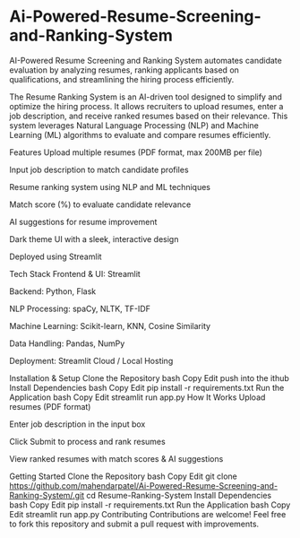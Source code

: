# Ai-Powered-Resume-Screening-and-Ranking-System
AI-Powered Resume Screening and Ranking System automates candidate evaluation by analyzing resumes, ranking applicants based on qualifications, and streamlining the hiring process efficiently.


The Resume Ranking System is an AI-driven tool designed to simplify and optimize the hiring process. It allows recruiters to upload resumes, enter a job description, and receive ranked resumes based on their relevance. This system leverages Natural Language Processing (NLP) and Machine Learning (ML) algorithms to evaluate and compare resumes efficiently.

Features
Upload multiple resumes (PDF format, max 200MB per file)

Input job description to match candidate profiles

Resume ranking system using NLP and ML techniques

Match score (%) to evaluate candidate relevance

AI suggestions for resume improvement

Dark theme UI with a sleek, interactive design

Deployed using Streamlit

Tech Stack
Frontend & UI: Streamlit

Backend: Python, Flask

NLP Processing: spaCy, NLTK, TF-IDF

Machine Learning: Scikit-learn, KNN, Cosine Similarity

Data Handling: Pandas, NumPy

Deployment: Streamlit Cloud / Local Hosting


Installation & Setup
Clone the Repository
bash
Copy
Edit
push into the ithub
Install Dependencies
bash
Copy
Edit
pip install -r requirements.txt
Run the Application
bash
Copy
Edit
streamlit run app.py
How It Works
Upload resumes (PDF format)

Enter job description in the input box

Click Submit to process and rank resumes

View ranked resumes with match scores & AI suggestions

Getting Started Clone the Repository bash Copy Edit git clone https://github.com/mahendarpatel/Ai-Powered-Resume-Screening-and-Ranking-System/.git
cd Resume-Ranking-System Install Dependencies bash Copy Edit pip install -r requirements.txt 
Run the Application bash Copy Edit streamlit run app.py Contributing Contributions are welcome! 
Feel free to fork this repository and submit a pull request with improvements.

